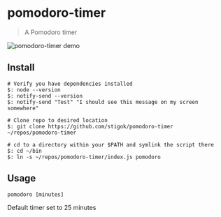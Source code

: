 # pomodoro-timer

> A Pomodoro timer

![pomodoro-timer demo](https://68.media.tumblr.com/dbf0a81df3ce009531fd3f4b8cc98626/tumblr_ohrt1g04ZU1shy4i0o1_400.png)

## Install

    # Verify you have dependencies installed
    $: node --version
    $: notify-send --version
    $: notify-send "Test" "I should see this message on my screen somewhere"

    # Clone repo to desired location
    $: git clone https://github.com/stigok/pomodoro-timer ~/repos/pomodoro-timer

    # cd to a directory within your $PATH and symlink the script there
    $: cd ~/bin
    $: ln -s ~/repos/pomodoro-timer/index.js pomodoro

## Usage

    pomodoro [minutes]

Default timer set to 25 minutes
